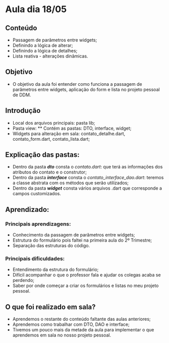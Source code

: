 # Aula dia 18/05

## Conteúdo

* Passagem de parâmetros entre widgets;
* Definindo a lógica de alterar;
* Definindo a lógica de detalhes;
* Lista reativa - alterações dinâmicas.

## Objetivo

* O objetivo da aula foi entender como funciona a passagem de parâmetros entre widgets, aplicação do form e lista no projeto pessoal de DDM.

## Introdução

* Local dos arquivos principais: pasta lib;
* Pasta view:
** Contém as pastas: DTO, interface, widget;
* Widgets para alteração em sala: contato_detalhe.dart, contato_form.dart, contato_lista.dart;

## Explicação das pastas:

* Dentro da pasta ***dto*** consta o *contato.dart*: que terá as informações dos atributos do contato e o construtor;
* Dentro da pasta ***interface*** consta o *contato_interface_dao.dart*: teremos a classe abstrata com os métodos que serão utilizados;
* Dentro da pasta ***widget*** consta vários arquivos .dart que corresponde a campos customizados.

## Aprendizado:

### Principais aprendizagens:
* Conhecimento da passagem de parâmetros entre widgets;
* Estrutura do formulário pois faltei na primeira aula do 2º Trimestre;
* Separação das estruturas do código.

### Principais dificuldades:
* Entendimento da estrutura do formulário;
* Difícil acompanhar o que o professor fala e ajudar os colegas acaba se perdendo;
* Saber por onde começar a criar os formulários e listas no meu projeto pessoal.

## O que foi realizado em sala?
* Aprendemos o restante do conteúdo faltante das aulas anteriores;
* Aprendemos como trabalhar com DTO, DAO e interface;
* Tivemos um pouco mais da metade da aula para implementar o que aprendemos em sala no nosso projeto pessoal.
